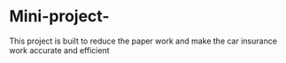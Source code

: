 # Mini-project-
This project is built to reduce the paper work and make the car insurance work accurate and efficient 
